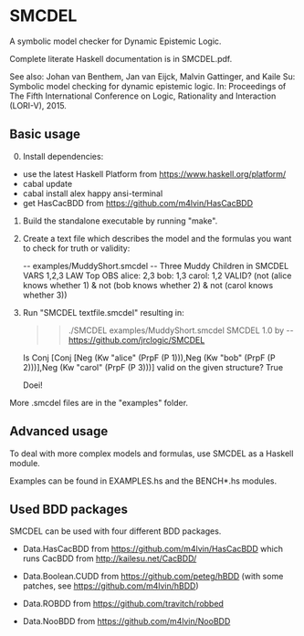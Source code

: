 # SMCDEL

A symbolic model checker for Dynamic Epistemic Logic.

Complete literate Haskell documentation is in SMCDEL.pdf.

See also: Johan van Benthem, Jan van Eijck, Malvin Gattinger, and Kaile Su: Symbolic model checking for dynamic epistemic logic. In: Proceedings of The Fifth International Conference on Logic, Rationality and Interaction (LORI-V), 2015.


## Basic usage

0) Install dependencies:

- use the latest Haskell Platform from https://www.haskell.org/platform/
- cabal update
- cabal install alex happy ansi-terminal
- get HasCacBDD from https://github.com/m4lvin/HasCacBDD

1) Build the standalone executable by running "make".

2) Create a text file which describes the model and the formulas you want to check for truth or validity:

    -- examples/MuddyShort.smcdel
    -- Three Muddy Children in SMCDEL
    VARS
      1,2,3
    LAW
      Top
    OBS
      alice: 2,3
      bob: 1,3
      carol: 1,2
    VALID?
      (not (alice knows whether 1) & not (bob knows whether 2) & not (carol knows whether 3))

3) Run "SMCDEL textfile.smcdel" resulting in:

    >> ./SMCDEL examples/MuddyShort.smcdel
    SMCDEL 1.0 by -- https://github.com/jrclogic/SMCDEL

    Is Conj [Conj [Neg (Kw "alice" (PrpF (P 1))),Neg (Kw "bob" (PrpF (P 2)))],Neg (Kw "carol" (PrpF (P 3)))] valid on the given structure?
    True

    Doei!

More .smcdel files are in the "examples" folder.


## Advanced usage

To deal with more complex models and formulas, use SMCDEL as a Haskell module.

Examples can be found in EXAMPLES.hs and the BENCH*.hs modules.


## Used BDD packages

SMCDEL can be used with four different BDD packages.

* Data.HasCacBDD from https://github.com/m4lvin/HasCacBDD which runs CacBDD from http://kailesu.net/CacBDD/

* Data.Boolean.CUDD from https://github.com/peteg/hBDD (with some patches, see https://github.com/m4lvin/hBDD)

* Data.ROBDD from https://github.com/travitch/robbed

* Data.NooBDD from https://github.com/m4lvin/NooBDD

